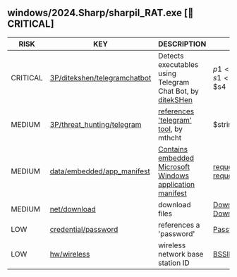 ## windows/2024.Sharp/sharpil_RAT.exe [🛑 CRITICAL]

|   RISK   |                                                                              KEY                                                                               |                                                                                  DESCRIPTION                                                                                   |                                                                                   EVIDENCE                                                                                   |
|----------|----------------------------------------------------------------------------------------------------------------------------------------------------------------|--------------------------------------------------------------------------------------------------------------------------------------------------------------------------------|------------------------------------------------------------------------------------------------------------------------------------------------------------------------------|
| CRITICAL | [3P/ditekshen/telegramchatbot](https://github.com/ditekshen/detection/blob/cd99e732c8f3cc13faf048d52c3ef5faa9fd761e/yara/indicator_suspicious.yar#L1293-L1308) | Detects executables using Telegram Chat Bot, by [ditekSHen](https://github.com/ditekshen/detection)                                                                            | $p1<br>$p2<br>$s1<br>$s2<br>$s4                                                                                                                                              |
| MEDIUM   | [3P/threat_hunting/telegram](https://github.com/chainguard-dev/malcontent/blob/main/rules/yara/threat_hunting/all.yara#telegram_greyware_tool_keyword)         | [references 'telegram' tool](https://github.com/mthcht/ThreatHunting-Keywords), by mthcht                                                                                      | $string2_telegram_greyware_tool_keyword                                                                                                                                      |
| MEDIUM   | [data/embedded/app_manifest](https://github.com/chainguard-dev/malcontent/blob/main/rules/data/embedded/app-manifest.yara#app_manifest)                        | [Contains embedded Microsoft Windows application manifest](https://learn.microsoft.com/en-us/cpp/build/reference/manifestuac-embeds-uac-information-in-manifest?view=msvc-170) | [requestedExecutionLevel](https://github.com/search?q=requestedExecutionLevel&type=code)<br>[requestedPrivileges](https://github.com/search?q=requestedPrivileges&type=code) |
| MEDIUM   | [net/download](https://github.com/chainguard-dev/malcontent/blob/main/rules/net/download/download.yara#download)                                               | download files                                                                                                                                                                 | [DownloadString](https://github.com/search?q=DownloadString&type=code)<br>[Downloads](https://github.com/search?q=Downloads&type=code)                                       |
| LOW      | [credential/password](https://github.com/chainguard-dev/malcontent/blob/main/rules/credential/password/password.yara#password)                                 | references a 'password'                                                                                                                                                        | [Passwords](https://github.com/search?q=Passwords&type=code)                                                                                                                 |
| LOW      | [hw/wireless](https://github.com/chainguard-dev/malcontent/blob/main/rules/hw/wireless.yara#bssid)                                                             | wireless network base station ID                                                                                                                                               | [BSSID](https://github.com/search?q=BSSID&type=code)                                                                                                                         |

